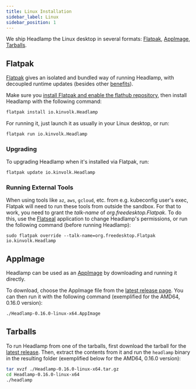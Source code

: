 ```yaml
---
title: Linux Installation
sidebar_label: Linux
sidebar_position: 1
---
```


We ship Headlamp the Linux desktop in several formats: [Flatpak](#flatpak), [AppImage](#appimage), [Tarballs](#tarballs).

## Flatpak

[Flatpak](https://flatpak.org/) gives an isolated and bundled way of running Headlamp, with decoupled runtime updates (besides other [benefits](https://en.wikipedia.org/wiki/Flatpak#Features)).

Make sure you [install Flatpak and enable the flathub repository](https://flatpak.org/setup/), then install Headlamp with the following command:

```bash
flatpak install io.kinvolk.Headlamp
```

For running it, just launch it as usually in your Linux desktop, or run:

```bash
flatpak run io.kinvolk.Headlamp
```

### Upgrading

To upgrading Headlamp when it's installed via Flatpak, run:

```bash
flatpak update io.kinvolk.Headlamp
```

### Running External Tools

When using tools like `az`, `aws`, `gcloud`, etc. from e.g. kubeconfig user's
exec, Flatpak will need to run these tools from outside the sandbox. For that
to work, you need to grant the *talk-name* of *org.freedesktop.Flatpak*. To do
this, use the [Flatseal](https://flathub.org/apps/com.github.tchx84.Flatseal)
application to change Headlamp's permissions, or run the following command
(before running Headlamp):

```shell
sudo flatpak override --talk-name=org.freedesktop.Flatpak io.kinvolk.Headlamp
```

## AppImage

Headlamp can be used as an [AppImage](https://appimage.org/) by downloading and running it directly.

To download, choose the AppImage file from the [latest release page](https://github.com/headlamp-k8s/headlamp/releases/latest).
You can then run it with the following command (exemplified for the AMD64, 0.16.0 version):

```bash
./Headlamp-0.16.0-linux-x64.AppImage
```

## Tarballs

To run Headlamp from one of the tarballs, first download the tarball for the [latest release](https://github.com/headlamp-k8s/headlamp/releases/latest). Then, extract the contents from it and run
the `headlamp` binary in the resulting folder (exemplified below for the AMD64, 0.16.0 version):

```bash
tar xvzf ./Headlamp-0.16.0-linux-x64.tar.gz
cd Headlamp-0.16.0-linux-x64
./headlamp
```
